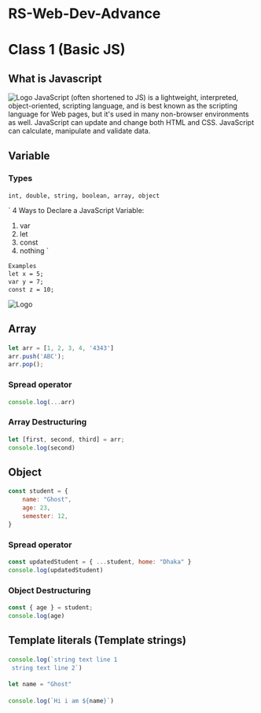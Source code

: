 # RS-Web-Dev-Advance

# Class 1 (Basic JS)

## What is Javascript
![Logo](https://res.cloudinary.com/practicaldev/image/fetch/s--iQ-MDsrC--/c_limit%2Cf_auto%2Cfl_progressive%2Cq_auto%2Cw_880/https://833250.smushcdn.com/1694534/wp-content/uploads/2021/06/3.jpeg%3Flossy%3D1%26strip%3D1%26webp%3D1)
JavaScript (often shortened to JS) is a lightweight, interpreted, object-oriented, scripting language, and is best known as the scripting language for Web pages, but it's used in many non-browser environments as well. JavaScript can update and change both HTML and CSS. JavaScript can calculate, manipulate and validate data.


## Variable 

### Types

` int, double, string, boolean, array, object `

` 4 Ways to Declare a JavaScript Variable:
1. var
2. let
3. const
4. nothing `

```
Examples
let x = 5;
var y = 7;
const z = 10;
```
![Logo](https://images.velog.io/images/jangws/post/557a4a2e-b7ba-4b22-bb8c-10615619321c/8vja483k9uy31.jpg)

## Array 

``` js
let arr = [1, 2, 3, 4, '4343']
arr.push('ABC');
arr.pop();
```

### Spread operator 
``` js
console.log(...arr)
```

### Array Destructuring
``` js
let [first, second, third] = arr;
console.log(second)
```

## Object
``` js
const student = {
    name: "Ghost",
    age: 23,
    semester: 12,
}
```

### Spread operator 
```  js
const updatedStudent = { ...student, home: "Dhaka" }
console.log(updatedStudent) 
```

### Object Destructuring
``` js
const { age } = student;
console.log(age)
```

## Template literals (Template strings)

``` js
console.log(`string text line 1
 string text line 2`)

let name = "Ghost"

console.log(`Hi i am ${name}`) 
```

<!-- # Class 2 (Basic JS)

## Function

``` js
function sum(x, y) {
    console.log(x, y);
    return x + y;
}
console.log(sum(2, 3))
```

### Big Arrow function

``` js
const sum1 = (x, y) => {
    console.log(x, y);
    return x + y;
}
console.log(sum1(2, 3))
```

## Conditional Statement
``` js
const ihave = 50;

if(ihave >= 40){
    console.log('Yes, I can buy')
} else {
    console.log('Sad, I cant buy')
}
```

### Ternary operator
``` js
ihave >= 40 ? console.log('Yes, I can buy') : console.log('Sad, I cant buy')
```

## Loop 
` For loop `
``` js
for(let i = 0; i < 5; i++){
    console.log(i)
}
```

` Map `
``` js
arr.map((value) => {
    console.log(value)
})
```

## Imports and Exports 
### Named Import Export

` Exporting `
``` js
export const named1 = () => {}

export const named2 = () => {}
```

` Importing `
``` js
import {named1, named2} from './folder1/import2.js';
```

### Default Import Export

` Exporting `
``` js
const default1 = () => {}
export default default1
```

` Importing `
``` js
import default1 from './import1.js';
```


![Logo](https://what.thedailywtf.com/assets/uploads/files/1548873820399-23d6513b-3c4a-409b-bb11-4d98874de60f-image.png)


# Class 3 (ReactJS 01)

## What is ReactJs?
![Logo](https://gearheart.io/uploads/SPA_1_768x454_d8cac8be1e_6408baa279.png)
## What is React Component?
![Logo](https://www.techdiagonal.com/wp-content/uploads/2019/08/React-components-blog-image.jpg)
## Class vs function?
` https://www.geeksforgeeks.org/differences-between-functional-components-and-class-components-in-react/ `


```
From VS code
npx create-react-app my-app
cd my-app
npm start
```

```
From Online IDE
https://codedamn.com/online-compiler/reactjs
```

### Component Break down
![Logo](https://i.ibb.co/Bc3Ky2W/Ca33pture.png)

### Props 
``` Js
const Hello = (props) => {

  const value = 5;
  const getTheValue = () => {}

  return (
    <div>
      <h2>Hi </h2>
      <h1>{props.name}</h1>
      <h3>{value}</h3>
    </div>
  )
}

<Hello name={"Zarif"} />
<Hello name={"CR7"} />
```

#### Event 
```Js
<button onClick={() => alert(hi)} />
```

# Class 4 (ReactJS 02)

### Hooks 
```
React Hooks are simple JavaScript functions that we can use to isolate the reusable part from a functional component. 
```

#### useState Hook

```Js
import { useState } from 'react'

const [ number, setNumber ] = useState(0);

the first part (number) is the actual value
the second part (setNumber) is used to assign value to the number
useState(0), here is 0 is the initial value

Updating the Number

number = number + 100 ❌
setNumber(number + 100) ✔️ 
```

#### useEffect Hook

```Js
useEffect(() => {
    alert(value);
}, [value])

() => {
    The logics
}

[] holds the dependencies
```

# Class 5 (Project 01)

```
npx create-react-app movie-app
cd movie-app
npm start
```

![Logo](https://www.seobility.net/en/wiki/images/f/f1/Rest-API.png)

```
omDB Api key
https://www.omdbapi.com/apikey.aspx
```

```
My api key: 4a98c271
```

```
Endpoints:
http://www.omdbapi.com?apikey=4a98c271/s=movie_title
```

```JS
Fetching the movies data
const movies = await (await fetch(`${API_URL}&s="${title}"`)).json()
```

# Class 6 (Project 02)

```
npx create-react-app game-app
cd game-app
npm start
```

```
omDB Api key
https://rawg.io/apidocs
```

```
My api key: 29b8564f44d7476c88ad2aedb1eaac91
```

```
Endpoints:
https://api.rawg.io/api/games?search=gameName&key=29b8564f44d7476c88ad2aedb1eaac91
```
```JS
Fetching the games data
const games = await (await fetch(`https://api.rawg.io/api/games?search=${gameName}&key=29b8564f44d7476c88ad2aedb1eaac91`)).json()
```

# Roadmap / what's next 🛣️ -->
<!-- 
![Logo](roadmap.PNG)

## Immediate Next step (Take either) 👇
```
1. Learn Python > Learn Django > Develop few fullstack WebApps with Django, HTML, CSS, Bootstrap
```
```
2. Practice JavaScript(ES6) > Practice ReactJs > Develop few frontend WebApps with ReactJS, HTML, CSS
```

` Take 4 - 6 months to follow a step. Follow YouTube videos to develop first few projects  `

## Pro tips 💡
```
1. Explore stuffs but Learn one thing at a time. 
2. No need to master anything at this moment. 
3. Learn by doing projects.
4. Develop as much projects as you can.
5. No need to optimize anything at the first try. 
```` -->